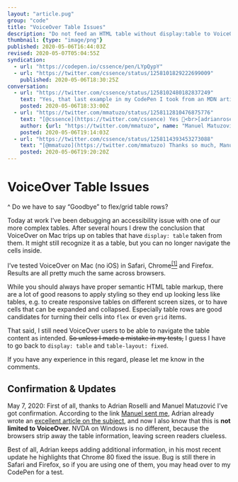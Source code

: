 ```yaml
---
layout: "article.pug"
group: "code"
title: "VoiceOver Table Issues"
description: "Do not feed an HTML table without display:table to VoiceOver (Mac)."
thumbnail: {type: "image/png"}
published: 2020-05-06T16:44:03Z
revised: 2020-05-07T05:04:55Z
syndication:
  - url: "https://codepen.io/cssence/pen/LYpQypY"
  - url: "https://twitter.com/cssence/status/1258101829222699009"
    published: 2020-05-06T18:30:25Z
conversation:
  - url: "https://twitter.com/cssence/status/1258102480182837249"
    text: "Yes, that last example in my CodePen I took from an MDN article, but it looks like it came straight from [@htm_hell](https://twitter.com/htm_hell) 😈<br>[developer.mozilla.org/en-US/docs/Web/Accessibility/ARIA/Roles/Row_Role](https://developer.mozilla.org/en-US/docs/Web/Accessibility/ARIA/Roles/Row_Role)"
    posted: 2020-05-06T18:33:00Z
  - url: "https://twitter.com/mmatuzo/status/1258112810476875776"
    text: "[@cssence](https://twitter.com/cssence) Yes 🙂<br>[adrianroselli.com/2018/02/tables-css-display-properties-and-aria.html](https://adrianroselli.com/2018/02/tables-css-display-properties-and-aria.html)"
    author: {url: "https://twitter.com/mmatuzo", name: "Manuel Matuzović"}
    posted: 2020-05-06T19:14:03Z
  - url: "https://twitter.com/cssence/status/1258114393453273088"
    text: "[@mmatuzo](https://twitter.com/mmatuzo) Thanks so much, Manuel. 🙌<br>Should have asked earlier. 😁"
    posted: 2020-05-06T19:20:20Z
---
```


# VoiceOver Table Issues
^ Do we have to say “Goodbye” to flex/grid table rows?

Today at work I’ve been debugging an accessibility issue with one of our more complex tables. After several hours I drew the conclusion that VoiceOver on Mac trips up on tables that have `display: table` taken from them. It might still recognize it as a table, but you can no longer navigate the cells inside.

I’ve tested VoiceOver on Mac (no iOS) in Safari, Chrome<ins><sup><a href="#update-1">[1]</a></sup></ins> and Firefox. Results are all pretty much the same across browsers.

While you should always have proper semantic HTML table markup, there are a lot of good reasons to apply styling so they end up looking less like tables, e.g. to create responsive tables on different screen sizes, or to have cells that can be expanded and collapsed. Especially table rows are good candidates for turning their cells into `flex` or even `grid` items.

That said, I still need VoiceOver users to be able to navigate the table content as intended. <del>So unless I made a mistake in my tests,</del> I guess I have to go back to `display: table` and `table-layout: fixed`.

If you have any experience in this regard, please let me know in the comments.

## Confirmation & Updates

<time id="update-1" class="update" datetime="2020-05-07">May 7, 2020:</time> First of all, thanks to Adrian Roselli and Manuel Matuzović I’ve got confirmation. According to the link [Manuel sent me](#comment-2), Adrian already wrote an [excellent article on the subject](https://adrianroselli.com/2018/02/tables-css-display-properties-and-aria.html), and now I also know that this is **not limited to VoiceOver.** NVDA on Windows is no different, because the browsers strip away the table information, leaving screen readers clueless.

Best of all, Adrian keeps adding additional information, in his most recent update he highlights that Chrome 80 fixed the issue. Bug is still there in Safari and Firefox, so if you are using one of them, you may head over to my CodePen for a test.
